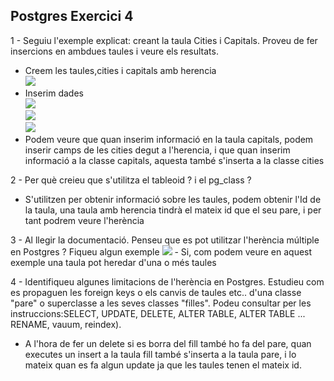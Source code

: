 ## Postgres Exercici 4

1 - Seguiu l'exemple explicat: creant la taula Cities i Capitals. Proveu de fer insercions en ambdues taules i veure els resultats.

<ul>
  <li>Creem les taules,cities i capitals amb herencia<br><img src="https://github.com/Xavi678/Postgres4/blob/master/imatges/Selecci%C3%B3n_002.png"/><br></li><li>Inserim dades<br><img src="https://github.com/Xavi678/Postgres4/blob/master/imatges/Selecci%C3%B3n_003.png"/><br>
  <img src="https://github.com/Xavi678/Postgres4/blob/master/imatges/Selecci%C3%B3n_004.png"/><br>
  <img src="https://github.com/Xavi678/Postgres4/blob/master/imatges/Selecci%C3%B3n_005.png"/></li>
  <li>Podem veure que quan inserim informació en la taula capitals, podem inserir camps de les cities degut a l'herencia, i que quan inserim informació a la classe capitals, aquesta també s'inserta a la classe cities</li>
 
</ul>

2 - Per què creieu que s'utilitza el tableoid ? i el pg_class ?
- S'utilitzen per obtenir informació sobre les taules, podem obtenir l'Id de la taula, una taula amb herencia tindrà el mateix id que el seu pare, i per tant podrem veure l'herència

3 - Al llegir la documentació. Penseu que es pot utilitzar l'herència múltiple en Postgres ? Fiqueu algun exemple
 <img src="https://github.com/Xavi678/Postgres4/blob/master/imatges/Selecci%C3%B3n_006.png"/> - Si, com podem veure en aquest exemple una taula pot heredar d'una o més taules

4 - Identifiqueu algunes limitacions de l'herència en Postgres. 
Estudieu com es propaguen les foreign keys o els canvis de taules etc.. d'una classe "pare" o superclasse a les seves classes "filles". 
Podeu consultar per les instruccions:SELECT, UPDATE, DELETE, ALTER TABLE,  ALTER TABLE ... RENAME, vauum, reindex).
- A l'hora de fer un delete si es borra del fill també ho fa del pare, quan executes un insert a la taula fill també s'inserta a la taula pare, i lo mateix quan es fa algun update ja que les taules tenen el mateix id.
